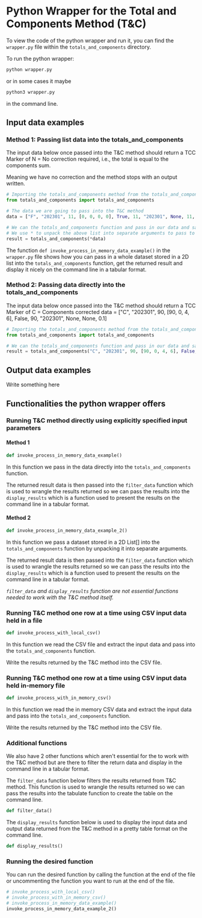 # Python Wrapper for the Total and Components Method (T&C)

To view the code of the python wrapper and run it, you can find the `wrapper.py` file within the `totals_and_components` directory.

To run the python wrapper:

```cmd
python wrapper.py
```

or in some cases it maybe

```cmd
python3 wrapper.py
```

in the command line.

## Input data examples

### Method 1: Passing list data into the totals_and_components

The input data below once passed into the T&C method should return a TCC Marker of N = No correction required, i.e., the total is equal to the components sum.

Meaning we have no correction and the method stops with an output written.

```python
# Importing the totals_and_components method from the totals_and_components.py file
from totals_and_components import totals_and_components

# The data we are going to pass into the T&C method
data = ["F", "202301", 11, [0, 0, 0, 0], True, 11, "202301", None, 11, None]

# We can the totals_and_components function and pass in our data and save the return outputted by the T&C method in the variable result
# We use * to unpack the above list into separate arguments to pass to the T&C method
result = totals_and_components(*data)
```

The function `def invoke_process_in_memory_data_example()` in the `wrapper.py` file shows how you can pass in a whole dataset stored in a 2D list into the `totals_and_components` function,  get the returned result and display it nicely on the command line in a tabular format.

### Method 2: Passing data directly into the totals_and_components

The input data below once passed into the T&C method should return a TCC Marker of C = Components corrected
data = ["C", "202301", 90, [90, 0, 4, 6], False, 90, "202301", None, None, 0.1]

```python
# Importing the totals_and_components method from the totals_and_components.py file
from totals_and_components import totals_and_components

# We can the totals_and_components function and pass in our data and save the return outputted by the T&C method in the variable result
result = totals_and_components("C", "202301", 90, [90, 0, 4, 6], False, 90, "202301", None, None, 0.1)
```

## Output data examples

Write something here

## Functionalities the python wrapper offers

### Running T&C method directly using explicitly specified input parameters

#### Method 1

```python
def invoke_process_in_memory_data_example()
```

In this function we pass in the data directly into the `totals_and_components` function.

The returned result data is then passed into the `filter_data` function which is used to wrangle the results returned so we can pass the results into the `display_results` which is a function used to present the results on the command line in a tabular format.

#### Method 2

```python
def invoke_process_in_memory_data_example_2()
```

In this function we pass a dataset stored in a 2D List[] into the `totals_and_components` function by unpacking it into separate arguments.

The returned result data is then passed into the `filter_data` function which is used to wrangle the results returned so we can pass the results into the `display_results` which is a function used to present the results on the command line in a tabular format.

*`filter_data` and `display_results` function are not essential functions needed to work with the T&C method itself.*

### Running T&C method one row at a time using CSV input data held in a file

```python
def invoke_process_with_local_csv()
```

In this function we read the CSV file and extract the input data and pass into the `totals_and_components` function.

Write the results returned by the T&C method into the CSV file.

### Running T&C method one row at a time using CSV input data held in-memory file

```python
def invoke_process_with_in_memory_csv()
```

In this function we read the in memory CSV data and extract the input data and pass into the `totals_and_components` function.

Write the results returned by the T&C method into the CSV file.

### Additional functions

We also have 2 other functions which aren't essential for the to work with the T&C method but are there to filter the return data and display in the command line in a tabular format.

The `filter_data` function below filters the results returned from T&C method.
This function is used to wrangle the results returned so we can pass the results into the tabulate function to create the table on the command line.

```python
def filter_data()
```

The `display_results` function below is used to display the input data and output data returned from the T&C method in a pretty table format on the command line.

```python
def display_results()
```

### Running the desired function

You can run the desired function by calling the function at the end of the file or uncommenting the function you want to run at the end of the file.

```python
# invoke_process_with_local_csv()
# invoke_process_with_in_memory_csv()
# invoke_process_in_memory_data_example()
invoke_process_in_memory_data_example_2()
```
